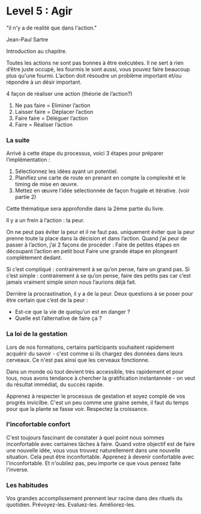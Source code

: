 # Level 5 : Agir

"il n'y a de realité que dans l'action."

Jean-Paul Sartre




Introduction au chapitre.


Toutes les actions ne sont pas bonnes à être exécutées. Il ne sert à rien d’être juste occupé, les fourmis le sont aussi, vous pouvez faire beaucoup plus qu'une fourmi. L’action doit résoudre un problème important et/ou répondre à un désir important.

4 façon de réaliser une action (théorie de l’action?)
 
1. Ne pas faire = Eliminer l’action
2. Laisser faire = Déplacer l’action
3. Faire faire = Déléguer l’action
4. Faire = Réaliser l’action


### La suite 
Arrivé à cette étape du processus, voici 3 étapes pour préparer l’implémentation :
1) Sélectionnez les idées ayant un potentiel. 2) Planifiez une carte de route en prenant en compte la complexité et le timing de mise en œuvre. 3) Mettez en œuvre l’idée sélectionnée de façon frugale et itérative. (voir partie 2) 

Cette thématique sera approfondie dans la 2ème partie du livre.Il y a un frein à l’action : la peur.
 
On ne peut pas éviter la peur et il ne faut pas. uniquement éviter que la peur prenne toute la place dans la décision et dans l’action. Quand j’ai peur de passer à l’action, j’ai 2 façons de procéder : 
Faire de petites étapes en découpant l’action en petit bout
Faire une grande étape en plongeant complètement dedant. 

Si c’est compliqué : contrairement à se qu’on pense, faire un grand pas. 
Si c’est simple : contrairement à se qu’on pense, faire des petits pas car c’est jamais vraiment simple sinon nous l’aurions déjà fait.  

Derrière la procrastination, il y a de la peur. Deux questions à se poser pour être certain que c’est de la peur : 

- Est-ce que la vie de quelqu’un est en danger ? 
- Quelle est l’alternative de faire ça ? 

### La loi de la gestation 

Lors de nos formations, certains participants souhaitent rapidement acquérir du savoir - c'est comme si ils chargez des données dans leurs cerveaux. Ce n'est pas ainsi que les cerveaux fonctionne. 

Dans un monde où tout devient très accessible, très rapidement et pour tous, nous avons tendance à chercher la gratification instantannée - on veut du résultat immédiat, du succès rapide. 

Apprenez à respecter le processus de gestation et soyez complé de vos progrès invicilbe. C'est un peu comme une graine semée, il faut du temps pour que la plante se fasse voir. Respectez la croissance.

### l'incofortable confort

C'est toujours fascinant de constater à quel point nous sommes inconfortable avec certaines tâches à faire. Quand votre objectif est de faire une nouvelle idée, vous vous trouvez naturellement dans une nouvelle situation. Cela peut être inconfortable. Apprenez à devenir confortable avec l'inconfortable. Et n'oubliez pas, peu importe ce que vous pensez faite l'inverse. 

### Les habitudes 

Vos grandes accomplissement prennent leur racine dans des rituels du quotidien. Prévoyez-les. Evaluez-les. Améliorez-les. 

